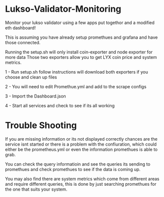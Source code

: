 # Lukso-Validator-Monitoring
Monitor your lukso validator using a few apps put togethor and a modified eth dashboard!

This is assuming you have already setup promethues and grafana and have those connected.

Running the setup.sh will only install coin-exporter and node exporter for more data
Those two exporters allow you to get LYX coin price and system metrics.

1 - Run setup.sh follow instructions will download both exporters if you choose and clean up files

2 - You will need to edit Promethue.yml and add to the scrape configs

3 - Import the Dashboard.json

4 - Start all services and check to see if its all working


# Trouble Shooting
If you are missing information or its not displayed correctly chances are the service isnt started or
there is a problem with the confiuration, which could either be the prometheus.yml or even the information
promethues is able to grab.

You can check the query informatioin and see the queries its sending to promethues and check promethues to 
see if the data is coming up.

You may also find there are system metrics which come from different areas and require different queries,
this is done by just searching promethues for the one that suits your system.
